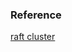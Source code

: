 ### Reference

[raft cluster](https://notes.eatonphil.com/minimal-key-value-store-with-hashicorp-raft.html)
